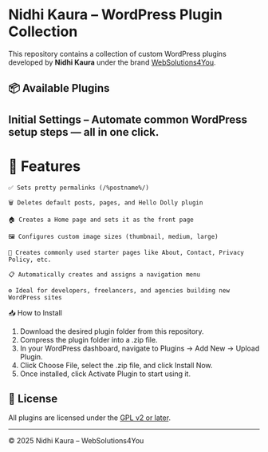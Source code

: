 # Nidhi Kaura – WordPress Plugin Collection

This repository contains a collection of custom WordPress plugins developed by **Nidhi Kaura** under the brand [WebSolutions4You](https://websolutions4you.in).



## 📦 Available Plugins

## **Initial Settings** – Automate common WordPress setup steps — all in one click.

# 📌 Features

    ✅ Sets pretty permalinks (/%postname%/)

    🗑️ Deletes default posts, pages, and Hello Dolly plugin

    🏠 Creates a Home page and sets it as the front page

    🖼️ Configures custom image sizes (thumbnail, medium, large)

    📄 Creates commonly used starter pages like About, Contact, Privacy Policy, etc.

    📋 Automatically creates and assigns a navigation menu

    ⚙️ Ideal for developers, freelancers, and agencies building new WordPress sites


📥 How to Install

1. Download the desired plugin folder from this repository.
2. Compress the plugin folder into a .zip file.
3.  In your WordPress dashboard, navigate to Plugins → Add New → Upload Plugin.
4.  Click Choose File, select the .zip file, and click Install Now.
5.  Once installed, click Activate Plugin to start using it.

## 📄 License

All plugins are licensed under the [GPL v2 or later](./LICENSE).

---

© 2025 Nidhi Kaura – WebSolutions4You
